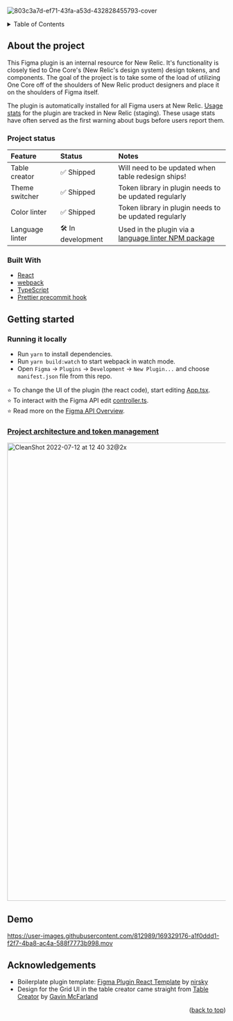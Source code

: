 <div id="top"></div>

![803c3a7d-ef71-43fa-a53d-432828455793-cover](https://user-images.githubusercontent.com/812989/178552600-53d23eff-f351-4c14-8137-8d36d27a597b.jpeg)

<details>
  <summary>Table of Contents</summary>
  <ol>
    <li>
      <a href="#about-the-project">About The Project</a>
      <ul>
        <li><a href="#project-status">Project status</a></li>
        <li><a href="#built-with">Built with</a></li>
      </ul>
    </li>
    <li>
      <a href="#getting-started">Getting Started</a>
      <ul>
        <li><a href="#running-it-locally">Running it locally</a></li>
        <li><a href="#project-architecture-and-token-management">Project architecture and token management</a></li>
      </ul>
    </li>
    <li><a href="#demo">Demo</a></li>
    <li><a href="#acknowledgements">Acknowledgements</a></li>
  </ol>
</details>

## About the project
This Figma plugin is an internal resource for New Relic. It's functionality is closely tied to One Core's (New Relic's design system) design tokens, and components. The goal of the project is to take some of the load of utilizing One Core off of the shoulders of New Relic product designers and place it on the shoulders of Figma itself.

The plugin is automatically installed for all Figma users at New Relic. [Usage stats](https://staging.onenr.io/0oqQao6x5R1) for the plugin are tracked in New Relic (staging). These usage stats have often served as the first warning about bugs before users report them.

### Project status
|Feature|Status|Notes|
|:--|:--|:--|
|Table creator|✅ Shipped|Will need to be updated when table redesign ships!|
|Theme switcher|✅ Shipped|Token library in plugin needs to be updated regularly|
|Color linter|✅ Shipped|Token library in plugin needs to be updated regularly|
|Language linter|🛠 In development|Used in the plugin via a [language linter NPM package](https://github.com/danielgolden/language-linter)|



### Built With

- [React](reactjs.org)
- [webpack](webpack.org)
- [TypeScript](http://typescriptlang.org)
- [Prettier precommit hook](https://prettier.io/docs/en/precommit.html)


## Getting started

### Running it locally
- Run `yarn` to install dependencies.
- Run `yarn build:watch` to start webpack in watch mode.
- Open `Figma` -> `Plugins` -> `Development` -> `New Plugin...` and choose `manifest.json` file from this repo.

⭐ To change the UI of the plugin (the react code), start editing [App.tsx](./src/app/components/App.tsx).  
⭐ To interact with the Figma API edit [controller.ts](./src/plugin/controller.ts).  
⭐ Read more on the [Figma API Overview](https://www.figma.com/plugin-docs/api/api-overview/).


### [Project architecture and token management](https://www.figma.com/file/8hBp8ilmrgt7bcYqDG0u4g/Key-Project-Report?node-id=2%3A138)
<a href="https://www.figma.com/file/8hBp8ilmrgt7bcYqDG0u4g/Key-Project-Report?node-id=2%3A138"><img width="1057" alt="CleanShot 2022-07-12 at 12 40 32@2x" src="https://user-images.githubusercontent.com/812989/178546994-9533469e-9bda-4f08-8671-532ac7918c9c.png"></a>



## Demo
https://user-images.githubusercontent.com/812989/169329176-a1f0ddd1-f2f7-4ba8-ac4a-588f7773b998.mov


## Acknowledgements
- Boilerplate plugin template: [Figma Plugin React Template](https://github.com/nirsky/figma-plugin-react-template) by [nirsky](https://github.com/nirsky)
- Design for the Grid UI in the table creator came straight from [Table Creator](https://www.figma.com/community/plugin/885838970710285271/Table-Creator) by [Gavin McFarland](https://www.figma.com/@gavinmcfarland)

<p align="right">(<a href="#top">back to top</a>)</p>




<!-- MARKDOWN LINKS & IMAGES -->
<!-- https://www.markdownguide.org/basic-syntax/#reference-style-links -->
[contributors-shield]: https://img.shields.io/github/contributors/newrelic/one-core-toolbox.svg?style=for-the-badge
[contributors-url]: https://github.com/newrelic/one-core-toolbox/graphs/contributors
[forks-shield]: https://img.shields.io/github/forks/newrelic/one-core-toolbox.svg?style=for-the-badge
[forks-url]: https://github.com/newrelic/one-core-toolbox/network/members
[stars-shield]: https://img.shields.io/github/stars/newrelic/one-core-toolbox.svg?style=for-the-badge
[stars-url]: https://github.com/newrelic/one-core-toolbox/stargazers
[issues-shield]: https://img.shields.io/github/issues/newrelic/one-core-toolbox.svg?style=for-the-badge
[issues-url]: https://github.com/newrelic/one-core-toolbox/issues
[license-shield]: https://img.shields.io/github/license/newrelic/one-core-toolbox.svg?style=for-the-badge
[license-url]: https://github.com/newrelic/one-core-toolbox/blob/master/LICENSE.txt
[linkedin-shield]: https://img.shields.io/badge/-LinkedIn-black.svg?style=for-the-badge&logo=linkedin&colorB=555
[linkedin-url]: https://linkedin.com/in/linkedin_username
[product-screenshot]: images/screenshot.png
[Next.js]: https://img.shields.io/badge/next.js-000000?style=for-the-badge&logo=nextdotjs&logoColor=white
[Next-url]: https://nextjs.org/
[React.js]: https://img.shields.io/badge/React-20232A?style=for-the-badge&logo=react&logoColor=61DAFB
[React-url]: https://reactjs.org/
[Vue.js]: https://img.shields.io/badge/Vue.js-35495E?style=for-the-badge&logo=vuedotjs&logoColor=4FC08D
[Vue-url]: https://vuejs.org/
[Angular.io]: https://img.shields.io/badge/Angular-DD0031?style=for-the-badge&logo=angular&logoColor=white
[Angular-url]: https://angular.io/
[Svelte.dev]: https://img.shields.io/badge/Svelte-4A4A55?style=for-the-badge&logo=svelte&logoColor=FF3E00
[Svelte-url]: https://svelte.dev/
[Laravel.com]: https://img.shields.io/badge/Laravel-FF2D20?style=for-the-badge&logo=laravel&logoColor=white
[Laravel-url]: https://laravel.com
[Bootstrap.com]: https://img.shields.io/badge/Bootstrap-563D7C?style=for-the-badge&logo=bootstrap&logoColor=white
[Bootstrap-url]: https://getbootstrap.com
[JQuery.com]: https://img.shields.io/badge/jQuery-0769AD?style=for-the-badge&logo=jquery&logoColor=white
[JQuery-url]: https://jquery.com 
